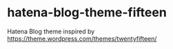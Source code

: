 # hatena-blog-theme-fifteen
Hatena Blog theme inspired by https://theme.wordpress.com/themes/twentyfifteen/
